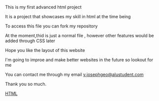 This is my first advanced html project


It is a project that showcases my skill in html at the time being


To access this file you can fork my repository


At the moment,thid is just a normal file , however other features would be added through CSS later


Hope you like the layout of this website


I'm going to improe and make better websites in the future so lookout for me


You can contact me through my email v.josephgeo@alustudent.com


Thank you so much.

<a href="./html.png">HTML</a>
